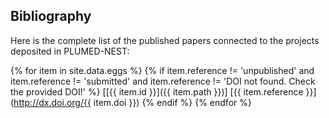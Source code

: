 Bibliography
-----------------------------
  
Here is the complete list of the published papers connected to the projects deposited in PLUMED-NEST:

{% for item in site.data.eggs %}
  {% if item.reference != 'unpublished' and item.reference != 'submitted' and item.reference != 'DOI not found. Check the provided DOI!' %}
   [[{{ item.id }}]({{ item.path }})] [{{ item.reference }}](http://dx.doi.org/{{ item.doi }})
 {% endif %}
{% endfor %}
